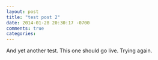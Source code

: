 ```yaml
---
layout: post
title: "test post 2"
date: 2014-01-28 20:30:17 -0700
comments: true
categories: 
---
```


And yet another test. This one should go live. Trying again.